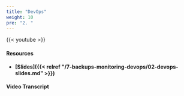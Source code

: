 ```yaml
---
title: "DevOps"
weight: 10
pre: "2. "
---
```


{{< youtube  >}}

#### Resources

* **[Slides]({{< relref "/7-backups-monitoring-devops/02-devops-slides.md" >}})**

#### Video Transcript
